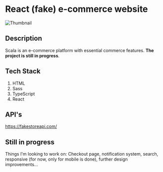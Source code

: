 
# React (fake) e-commerce website 
![Thumbnail](/assets/preview.png)

## Description
Scala is an e-commerce platform with essential commerce features. **The project is still in progress**.

## Tech Stack
1. HTML
2. Sass
3. TypeScript
4. React

## API's
https://fakestoreapi.com/

## Still in progress
Things I'm looking to work on: Checkout page, notification system, search, responsive (for now, only for mobile is done), further design improvements...
